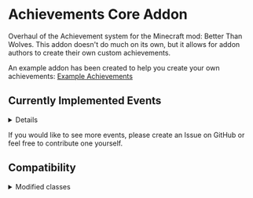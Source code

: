 # Achievements Core Addon
Overhaul of the Achievement system for the Minecraft mod: Better Than Wolves.
This addon doesn't do much on its own, but it allows for addon authors to create their own custom achievements.

An example addon has been created to help you create your own achievements: [Example Achievements](https://github.com/Joel-Paul/Achievement-Example-Addon)

## Currently Implemented Events
<details>
  
  - CRAFTED  (crafting an item)
  - COOKED  (taking an item out of a campfire/oven)
  - BREWED  (taking an item out of a brewing stand)
  - PICKUP  (picking up an item)
  - KILLED  (killing an entity)
  - POTAL  (travelling between dimensions)
  - ENTITY_INTERACT  (right-clicking an entity)
  - CONVERTED_BLOCK  (converting a block, i.e. creating a work stump)
  - DEATH  (getting killed)
  - TRADED  (trading with a villager)
  - CURED (curing a zombie villager)
  - CONSUMED (eating/drinking an item)
</details>

If you would like to see more events, please create an Issue on GitHub or feel free to contribute one yourself.

## Compatibility
<details>
  <summary>Modified classes</summary>
  
  - Achievement (Client|Server)
  - AchievementList (Client|Server)
  - EntityItem (Client|Server)
  - EntityPlayer (Client|Server)
  - EntityPlayerMP (Client|Server)
  - EntityPlayerSP (Client)
  - FCBlockCampfire (Client|Server)
  - FCBlockFurnaceBrick (Client|Server)
  - FCEntityUrn (Client|Server)
  - FCEntityVillager (Client|Server)
  - GuiAchievements (Client)
  - ItemInWorldManager (Client|Server)
  - ItemStack (Client|Server)
  - SlotBrewingStandPotion (Client|Server)
  - SlotCrafting (Client|Server)
</details>

